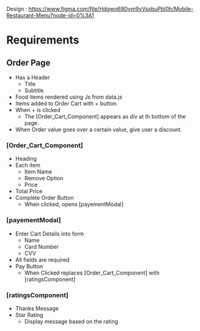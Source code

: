 Design : https://www.figma.com/file/Hdgwo69Dym9vVsxbuPbl0h/Mobile-Restaurant-Menu?node-id=0%3A1

# Requirements

## Order Page

- Has a Header
  - Title
  - Subtitle
- Food Items rendered using Js from data.js
- Items added to Order Cart with + button.
- When + is clicked
  - The [Order_Cart_Component] appears as div at th bottom of the page.
- When Order value goes over a certain value, give user a discount.

### [Order_Cart_Component]

- Heading
- Each item
  - Item Name
  - Remove Option
  - Price
- Total Price
- Complete Order Button
  - When clicked, opens [payementModal]

### [payementModal]

- Enter Cart Details into form
  - Name
  - Card Number
  - CVV
- All fields are required
- Pay Button
  - When Clicked replaces [Order_Cart_Component] with [ratingsComponent]

### [ratingsComponent]

- Thanks Message
- Star Rating
  - Display message based on the rating
